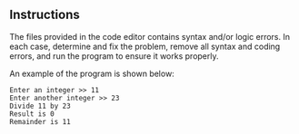 ## Instructions
The files provided in the code editor contains syntax and/or logic errors. In each case, determine and fix the problem, remove all syntax and coding errors, and run the program to ensure it works properly.

An example of the program is shown below:
```
Enter an integer >> 11
Enter another integer >> 23
Divide 11 by 23
Result is 0
Remainder is 11
```
